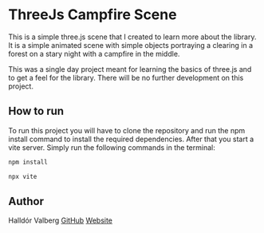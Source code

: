 # ThreeJs Campfire Scene 
This is a simple three.js scene that I created to learn more about the library. It is a simple animated scene with simple objects portraying a clearing in a forest on a stary night with a campfire in the middle.

This was a single day project meant for learning the basics of three.js and to get a feel for the library. There will be no further development on this project.

## How to run
To run this project you will have to clone the repository and run the npm install command to install the required dependencies. After that you start a vite server. Simply run the following commands in the terminal:

```bash
npm install

npx vite
```

## Author
Halldór Valberg
[GitHub](https://github.com/halldorvalberg "GitHub") 
[Website](https://1998.is "Website")